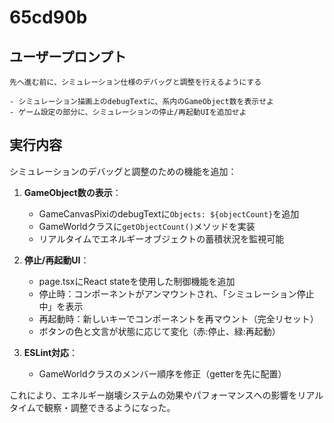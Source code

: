 # 65cd90b

## ユーザープロンプト

```
先へ進む前に、シミュレーション仕様のデバッグと調整を行えるようにする

- シミュレーション描画上のdebugTextに、系内のGameObject数を表示せよ
- ゲーム設定の部分に、シミュレーションの停止/再起動UIを追加せよ
```

## 実行内容

シミュレーションのデバッグと調整のための機能を追加：

1. **GameObject数の表示**：
   - GameCanvasPixiのdebugTextに`Objects: ${objectCount}`を追加
   - GameWorldクラスに`getObjectCount()`メソッドを実装
   - リアルタイムでエネルギーオブジェクトの蓄積状況を監視可能

2. **停止/再起動UI**：
   - page.tsxにReact stateを使用した制御機能を追加
   - 停止時：コンポーネントがアンマウントされ、「シミュレーション停止中」を表示
   - 再起動時：新しいキーでコンポーネントを再マウント（完全リセット）
   - ボタンの色と文言が状態に応じて変化（赤:停止、緑:再起動）

3. **ESLint対応**：
   - GameWorldクラスのメンバー順序を修正（getterを先に配置）

これにより、エネルギー崩壊システムの効果やパフォーマンスへの影響をリアルタイムで観察・調整できるようになった。